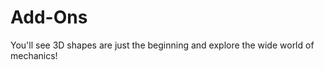 Add-Ons
========

You'll see 3D shapes are just the beginning and explore the wide world of mechanics!



